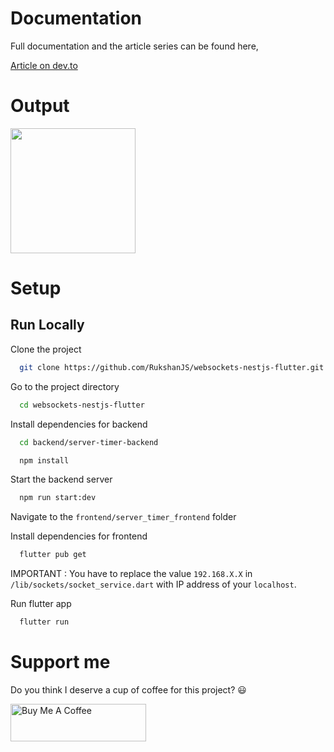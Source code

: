 # Documentation

Full documentation and the article series can be found here,

[Article on dev.to](https://dev.to/rukshanjs/part-13-how-to-create-a-server-side-timer-using-websockets-with-socketio-nestjs-and-flutter-3821)

# Output

<img src="https://dev-to-uploads.s3.amazonaws.com/uploads/articles/lizparehhc4mvl48kbig.gif" width="200">

# Setup

## Run Locally

Clone the project

```bash
  git clone https://github.com/RukshanJS/websockets-nestjs-flutter.git
```

Go to the project directory

```bash
  cd websockets-nestjs-flutter
```

Install dependencies for backend

```bash
  cd backend/server-timer-backend
```

```bash
  npm install
```

Start the backend server

```bash
  npm run start:dev
```

Navigate to the `frontend/server_timer_frontend` folder

Install dependencies for frontend

```bash
  flutter pub get
```

IMPORTANT : You have to replace the value `192.168.X.X` in `/lib/sockets/socket_service.dart` with IP address of your `localhost`.

Run flutter app

```bash
  flutter run
```

# Support me

Do you think I deserve a cup of coffee for this project? 😃

<a href="https://www.buymeacoffee.com/rukshanjs" target="_blank"><img src="https://cdn.buymeacoffee.com/buttons/v2/default-yellow.png" alt="Buy Me A Coffee" style="height: 60px !important;width: 217px !important;" ></a>
